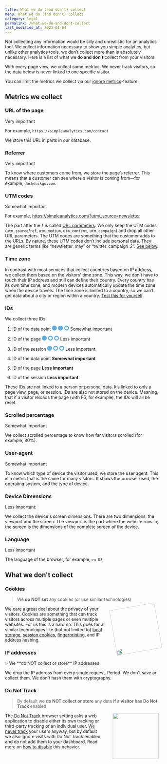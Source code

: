 ```yaml
---
title: What we do (and don't) collect
menu: What we do (and don't) collect
category: legal
permalink: /what-we-do-and-dont-collect
last_modified_at: 2023-01-04
---
```


Not collecting any information would be silly and unrealistic for an analytics tool. We collect information necessary to show you simple analytics, but unlike other analytics tools, we don’t collect more than is absolutely necessary. Here is a list of what we **do and don’t** collect from your visitors.

With every page view, we collect some metrics. We never track visitors, so the data below is never linked to one specific visitor.

You can limit the metrics we collect via our [ignore metrics](https://docs.simpleanalytics.com/ignore-metrics)\-feature.

## Metrics we collect

### URL of the page

Very important

For example, `https://simpleanalytics.com/contact`

We store this URL in parts in our database.

### Referrer

Very important

To know where customers come from, we store the page’s referrer. This means that a customer can see where a visitor is coming from—for example, `duckduckgo.com`.

### UTM codes

Somewhat important

For example, https://simpleanalytics.com/?utm\_source=newsletter

The part after the `?` is called [URL parameters](https://docs.simpleanalytics.com/how-to-use-url-parameters). We only keep the UTM codes (`utm_source`/`ref`, `utm_medium`, `utm_content`, `utm_campaign`) and drop all other URL parameters. The UTM codes are something that the customer adds to the URLs. By nature, these UTM codes don’t include personal data. They are generic terms like “newsletter\_may” or “twitter\_campaign\_2”. [See below](https://docs.simpleanalytics.com/metrics#utm-codes-explained).

### Time zone

In contrast with most services that collect countries based on IP address, we collect them based on the visitors' time zone. This way, we don’t have to touch their IP address and still can define their country. Every country has its own time zone, and modern devices automatically update the time zone when the device travels. The time zone is limited to a country, so we can’t get data about a city or region within a country. [Test this for yourself](https://simpleanalytics.com/timezone).

### IDs

We collect three IDs:

1. ID of the data point <span class="rating scaled"><svg xmlns="http://www.w3.org/2000/svg" width="16px" viewBox="0 0 24 24"><circle cx="12" cy="12" r="12" fill="#65aed7"/></svg> <svg xmlns="http://www.w3.org/2000/svg" width="16px" viewBox="0 0 24 24"><circle cx="12" cy="12" r="12" fill="#65aed7"/></svg> <svg xmlns="http://www.w3.org/2000/svg" width="16px" viewBox="0 0 24 24"><path fill="#65aed7" fill-rule="evenodd" d="M12 24a12 12 0 1 0 0-24 12 12 0 0 0 0 24Zm0-5a7 7 0 1 0 0-14 7 7 0 0 0 0 14Z" /></svg> Somewhat important</span>
1. ID of the page <span class="rating scaled"><svg xmlns="http://www.w3.org/2000/svg" width="16px" viewBox="0 0 24 24"><circle cx="12" cy="12" r="12" fill="#65aed7"/></svg> <svg xmlns="http://www.w3.org/2000/svg" width="16px" viewBox="0 0 24 24"><path fill="#65aed7" fill-rule="evenodd" d="M12 24a12 12 0 1 0 0-24 12 12 0 0 0 0 24Zm0-5a7 7 0 1 0 0-14 7 7 0 0 0 0 14Z" /></svg> <svg xmlns="http://www.w3.org/2000/svg" width="16px" viewBox="0 0 24 24"><path fill="#65aed7" fill-rule="evenodd" d="M12 24a12 12 0 1 0 0-24 12 12 0 0 0 0 24Zm0-5a7 7 0 1 0 0-14 7 7 0 0 0 0 14Z" /></svg> Less important</span>
1. ID of the session <span class="rating scaled"><svg xmlns="http://www.w3.org/2000/svg" width="16px" viewBox="0 0 24 24"><circle cx="12" cy="12" r="12" fill="#65aed7"/></svg> <svg xmlns="http://www.w3.org/2000/svg" width="16px" viewBox="0 0 24 24"><path fill="#65aed7" fill-rule="evenodd" d="M12 24a12 12 0 1 0 0-24 12 12 0 0 0 0 24Zm0-5a7 7 0 1 0 0-14 7 7 0 0 0 0 14Z" /></svg> <svg xmlns="http://www.w3.org/2000/svg" width="16px" viewBox="0 0 24 24"><path fill="#65aed7" fill-rule="evenodd" d="M12 24a12 12 0 1 0 0-24 12 12 0 0 0 0 24Zm0-5a7 7 0 1 0 0-14 7 7 0 0 0 0 14Z" /></svg> Less important</span>

1.  ID of the data point **Somewhat important**
2.  ID of the page **Less important**
3.  ID of the session **Less important**

These IDs are not linked to a person or personal data. It’s linked to only a page view, page, or session. IDs are also not stored on the device. Meaning, that if a visitor reloads the page (with F5, for example), the IDs will all be reset.

### Scrolled percentage

Somewhat important

We collect scrolled percentage to know how far visitors scrolled (for example, 80%).

### User-agent

Somewhat important

To know which type of device the visitor used, we store the user agent. This is a metric that is the same for many visitors. It shows the browser used, the operating system, and the type of device.

### Device Dimensions

Less important:

We collect the device's screen dimensions. There are two dimensions: the viewport and the screen. The viewport is the part where the website runs in; the screen is the dimensions of the complete screen of the device.

### Language

Less important

The language of the browser, for example, `en-US`.


## What we don't collect

### Cookies

> We **do NOT set** any cookies (or use similar technologies)

<img loading="lazy" src="https://assets.simpleanalytics.com/images/drawings/cookie.png" style="float: right; margin-left: 1rem; transform: rotate(260deg); width: 150px;">

We care a great deal about the privacy of your visitors. Cookies are something that can track visitors across multiple pages or even multiple websites. For us this is a hard no. This goes for all similar technologies like (but not limited to) [local storage](https://en.wikipedia.org/wiki/Web_storage#Local_and_session_storage), [session cookies](https://en.wikipedia.org/wiki/HTTP_cookie#Session_cookie), [fingerprinting](<https://en.wikipedia.org/wiki/Fingerprint_(computing)>), and IP address hashing.

### IP addresses

\> We \*\*do NOT collect or store\*\* IP addresses

We drop the IP address from every single request. Period. We don't save or collect them. We don't hash them with cryptography.

### Do Not Track

> By default we **do NOT collect or store** any data **if a visitor has Do Not Track** enabled

<img loading="lazy" src="https://assets.simpleanalytics.com/images/drawings/cctv.png" style="float: right; margin-left: 2rem; width: 150px;">

The <a href="https://en.wikipedia.org/wiki/Do_Not_Track">Do Not Track</a> browser setting asks a web application to disable either its own tracking or third-party tracking of an individual user. <a href="https://simpleanalytics.com/no-tracking">We never track</a> your users anyway, but by default we also ignore visits with Do Not Track enabled and do not add them to your dashboard. Read more on [how to disable](/dnt) this behavior.
